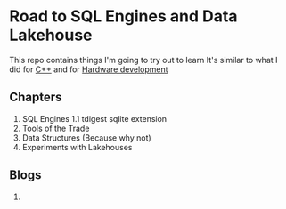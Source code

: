 # Road to SQL Engines and Data Lakehouse

This repo contains things I'm going to try out to learn
It's similar to what I did for [C++](https://github.com/Mark1626/road-to-plus-plus/) 
and for [Hardware development](https://github.com/Mark1626/road-to-hardware-design)

## Chapters

1. SQL Engines
    1.1 tdigest sqlite extension
2. Tools of the Trade
3. Data Structures (Because why not)
4. Experiments with Lakehouses

## Blogs

1. 
